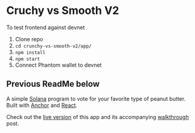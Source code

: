 # Cruchy vs Smooth V2

To test frontend against devnet

1. Clone repo
2. `cd crunchy-vs-smooth-v2/app/`
3. `npm install`
4. `npm start`
5. Connect Phantom wallet to devnet

## Previous ReadMe below

A simple [Solana](https://solana.com/) program to vote for your favorite type of peanut butter. Built with [Anchor](https://project-serum.github.io/anchor/getting-started/introduction.html) and [React](https://reactjs.org/).

Check out the [live version](https://www.pbvote.com/) of this app and its accompanying [walkthrough](https://www.brianfriel.xyz/learning-how-to-build-on-solana/) post.
